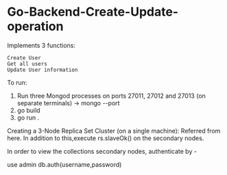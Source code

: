 # Go-Backend-Create-Update-operation
Implements 3 functions:

    Create User
    Get all users
    Update User information

To run:

  1. Run three Mongod processes on ports 27011, 27012 and 27013 (on separate terminals) -> mongo --port 
  2. go build
  3. go run .
 

Creating a 3-Node Replica Set Cluster (on a single machine): Referred from here. In addition to this,execute rs.slaveOk() on the secondary nodes.

In order to view the collections secondary nodes, authenticate by -

  use admin
  db.auth(username,password)
   
